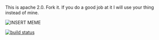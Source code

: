 This is apache 2.0. Fork it. If you do a good job at it I will use your thing instead of mine.

![INSERT MEME](http://memecrunch.com/meme/8WW2/stupid-internet-kids-get-off-my-internet-lawn/image.png)

[![build status](https://secure.travis-ci.org/dscape/val.png)](http://travis-ci.org/dscape/val)